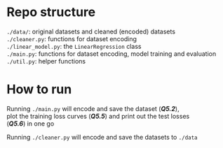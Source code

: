 # Repo structure
`./data/`: original datasets and cleaned (encoded) datasets \
`./cleaner.py`: functions for dataset encoding \
`./linear_model.py`: the `LinearRegression` class \
`./main.py`: functions for dataset encoding, model training and evaluation \
`./util.py`: helper functions

# How to run
Running `./main.py` will encode and save the dataset (***Q5.2***), \
plot the training loss curves (***Q5.5***) and print out the test losses \
(***Q5.6***) in one go

Running `./cleaner.py` will encode and save the datasets to `./data`
